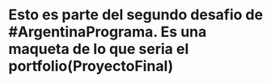 # Esto es parte del segundo desafio de #ArgentinaPrograma. Es una maqueta de lo que seria el portfolio(ProyectoFinal)
